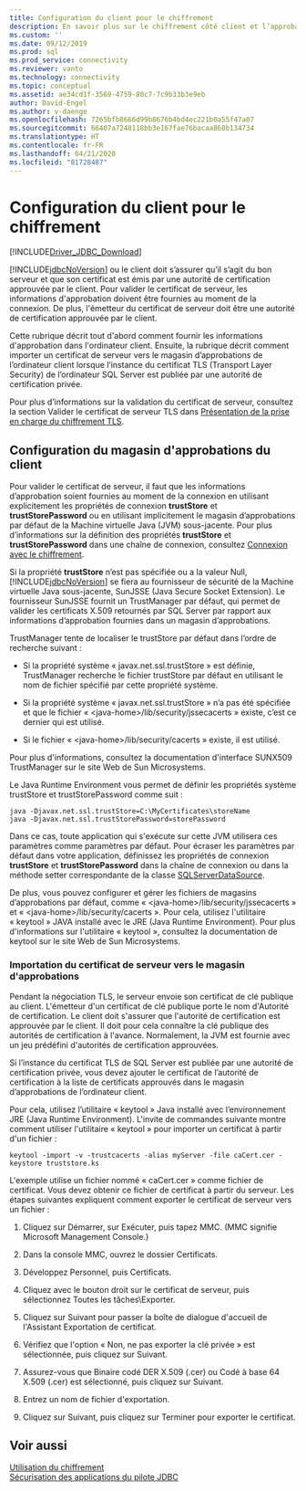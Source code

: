 ```yaml
---
title: Configuration du client pour le chiffrement
description: En savoir plus sur le chiffrement côté client et l’approbation de certificat pour garantir la sécurité des clients à l’aide du pilote Microsoft JDBC pour SQL Server.
ms.custom: ''
ms.date: 09/12/2019
ms.prod: sql
ms.prod_service: connectivity
ms.reviewer: vanto
ms.technology: connectivity
ms.topic: conceptual
ms.assetid: ae34cd1f-3569-4759-80c7-7c9b33b3e9eb
author: David-Engel
ms.author: v-daenge
ms.openlocfilehash: 7265bfb8666d99b8676b4bd4ec221b0a55f47a07
ms.sourcegitcommit: 66407a7248118bb3e167fae76bacaa868b134734
ms.translationtype: HT
ms.contentlocale: fr-FR
ms.lasthandoff: 04/21/2020
ms.locfileid: "81728487"
---
```

# <a name="configuring-the-client-for-encryption"></a>Configuration du client pour le chiffrement
[!INCLUDE[Driver_JDBC_Download](../../includes/driver_jdbc_download.md)]

  [!INCLUDE[jdbcNoVersion](../../includes/jdbcnoversion_md.md)] ou le client doit s’assurer qu’il s’agit du bon serveur et que son certificat est émis par une autorité de certification approuvée par le client. Pour valider le certificat de serveur, les informations d'approbation doivent être fournies au moment de la connexion. De plus, l'émetteur du certificat de serveur doit être une autorité de certification approuvée par le client.  
  
 Cette rubrique décrit tout d'abord comment fournir les informations d'approbation dans l'ordinateur client. Ensuite, la rubrique décrit comment importer un certificat de serveur vers le magasin d’approbations de l’ordinateur client lorsque l’instance du certificat TLS (Transport Layer Security) de l’ordinateur SQL Server est publiée par une autorité de certification privée.  
  
 Pour plus d’informations sur la validation du certificat de serveur, consultez la section Valider le certificat de serveur TLS dans [Présentation de la prise en charge du chiffrement TLS](../../connect/jdbc/understanding-ssl-support.md).  
  
## <a name="configuring-the-client-trust-store"></a>Configuration du magasin d'approbations du client 
 Pour valider le certificat de serveur, il faut que les informations d’approbation soient fournies au moment de la connexion en utilisant explicitement les propriétés de connexion **trustStore** et **trustStorePassword** ou en utilisant implicitement le magasin d’approbations par défaut de la Machine virtuelle Java (JVM) sous-jacente. Pour plus d’informations sur la définition des propriétés **trustStore** et **trustStorePassword** dans une chaîne de connexion, consultez [Connexion avec le chiffrement](../../connect/jdbc/connecting-with-ssl-encryption.md).  
  
 Si la propriété **trustStore** n’est pas spécifiée ou a la valeur Null, [!INCLUDE[jdbcNoVersion](../../includes/jdbcnoversion_md.md)] se fiera au fournisseur de sécurité de la Machine virtuelle Java sous-jacente, SunJSSE (Java Secure Socket Extension). Le fournisseur SunJSSE fournit un TrustManager par défaut, qui permet de valider les certificats X.509 retournés par SQL Server par rapport aux informations d’approbation fournies dans un magasin d’approbations.  
  
 TrustManager tente de localiser le trustStore par défaut dans l’ordre de recherche suivant :  
  
-   Si la propriété système « javax.net.ssl.trustStore » est définie, TrustManager recherche le fichier trustStore par défaut en utilisant le nom de fichier spécifié par cette propriété système.  
  
-   Si la propriété système « javax.net.ssl.trustStore » n’a pas été spécifiée et que le fichier « \<java-home>/lib/security/jssecacerts » existe, c’est ce dernier qui est utilisé.  
  
-   Si le fichier « \<java-home>/lib/security/cacerts » existe, il est utilisé.  
  
 Pour plus d'informations, consultez la documentation d'interface SUNX509 TrustManager sur le site Web de Sun Microsystems.  
  
 Le Java Runtime Environment vous permet de définir les propriétés système trustStore et trustStorePassword comme suit :  
  
```  
java -Djavax.net.ssl.trustStore=C:\MyCertificates\storeName  
java -Djavax.net.ssl.trustStorePassword=storePassword  
```  
  
 Dans ce cas, toute application qui s'exécute sur cette JVM utilisera ces paramètres comme paramètres par défaut. Pour écraser les paramètres par défaut dans votre application, définissez les propriétés de connexion **trustStore** et **trustStorePassword** dans la chaîne de connexion ou dans la méthode setter correspondante de la classe [SQLServerDataSource](../../connect/jdbc/reference/sqlserverdatasource-class.md).  
  
 De plus, vous pouvez configurer et gérer les fichiers de magasins d’approbations par défaut, comme « \<java-home>/lib/security/jssecacerts » et « \<java-home>/lib/security/cacerts ». Pour cela, utilisez l'utilitaire « keytool » JAVA installé avec le JRE (Java Runtime Environment). Pour plus d'informations sur l'utilitaire « keytool », consultez la documentation de keytool sur le site Web de Sun Microsystems.  
  
### <a name="importing-the-server-certificate-to-trust-store"></a>Importation du certificat de serveur vers le magasin d'approbations  
 Pendant la négociation TLS, le serveur envoie son certificat de clé publique au client. L'émetteur d'un certificat de clé publique porte le nom d'Autorité de certification. Le client doit s'assurer que l'autorité de certification est approuvée par le client. Il doit pour cela connaître la clé publique des autorités de certification à l'avance. Normalement, la JVM est fournie avec un jeu prédéfini d'autorités de certification approuvées.  
  
 Si l’instance du certificat TLS de SQL Server est publiée par une autorité de certification privée, vous devez ajouter le certificat de l’autorité de certification à la liste de certificats approuvés dans le magasin d’approbations de l’ordinateur client.  
  
 Pour cela, utilisez l’utilitaire « keytool » Java installé avec l’environnement JRE (Java Runtime Environment). L'invite de commandes suivante montre comment utiliser l'utilitaire « keytool » pour importer un certificat à partir d'un fichier :  
  
```  
keytool -import -v -trustcacerts -alias myServer -file caCert.cer -keystore truststore.ks  
```  
  
 L'exemple utilise un fichier nommé « caCert.cer » comme fichier de certificat. Vous devez obtenir ce fichier de certificat à partir du serveur. Les étapes suivantes expliquent comment exporter le certificat de serveur vers un fichier :  
  
1.  Cliquez sur Démarrer, sur Exécuter, puis tapez MMC. (MMC signifie Microsoft Management Console.)  
  
2.  Dans la console MMC, ouvrez le dossier Certificats.  
  
3.  Développez Personnel, puis Certificats.  
  
4.  Cliquez avec le bouton droit sur le certificat de serveur, puis sélectionnez Toutes les tâches\Exporter.  
  
5.  Cliquez sur Suivant pour passer la boîte de dialogue d'accueil de l'Assistant Exportation de certificat.  
  
6.  Vérifiez que l'option « Non, ne pas exporter la clé privée » est sélectionnée, puis cliquez sur Suivant.  
  
7.  Assurez-vous que Binaire codé DER X.509 (.cer) ou Codé à base 64 X.509 (.cer) est sélectionné, puis cliquez sur Suivant.  
  
8.  Entrez un nom de fichier d'exportation.  
  
9. Cliquez sur Suivant, puis cliquez sur Terminer pour exporter le certificat.  
  
## <a name="see-also"></a>Voir aussi  
 [Utilisation du chiffrement](../../connect/jdbc/using-ssl-encryption.md)   
 [Sécurisation des applications du pilote JDBC](../../connect/jdbc/securing-jdbc-driver-applications.md)